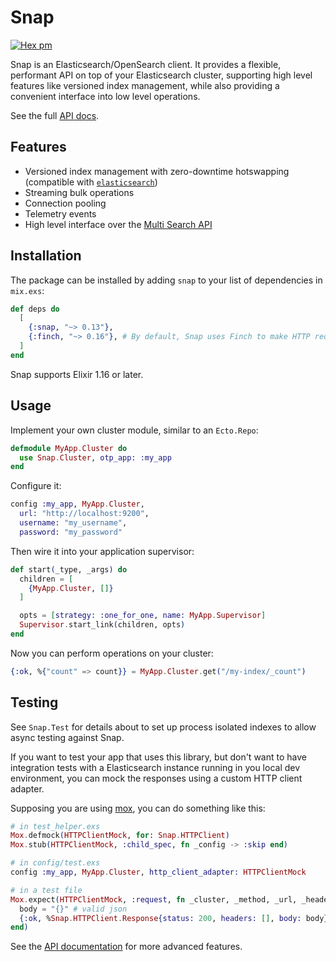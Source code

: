 # Snap

[![Hex pm](http://img.shields.io/hexpm/v/snap.svg?style=flat)](https://hex.pm/packages/snap)

Snap is an Elasticsearch/OpenSearch client. It provides a flexible, performant API on
top of your Elasticsearch cluster, supporting high level features like
versioned index management, while also providing a convenient interface into
low level operations.

See the full [API docs](https://hexdocs.pm/snap).

## Features

- Versioned index management with zero-downtime hotswapping (compatible with [`elasticsearch`](https://github.com/danielberkompas/elasticsearch-elixir))
- Streaming bulk operations
- Connection pooling
- Telemetry events
- High level interface over the [Multi Search API](https://www.elastic.co/guide/en/elasticsearch/reference/current/search-multi-search.html)

## Installation

The package can be installed by adding `snap` to your list of dependencies in
`mix.exs`:

```elixir
def deps do
  [
    {:snap, "~> 0.13"},
    {:finch, "~> 0.16"}, # By default, Snap uses Finch to make HTTP requests
  ]
end
```

Snap supports Elixir 1.16 or later.

## Usage

Implement your own cluster module, similar to an `Ecto.Repo`:

```elixir
defmodule MyApp.Cluster do
  use Snap.Cluster, otp_app: :my_app
end
```

Configure it:

```elixir
config :my_app, MyApp.Cluster,
  url: "http://localhost:9200",
  username: "my_username",
  password: "my_password"
```

Then wire it into your application supervisor:

```elixir
def start(_type, _args) do
  children = [
    {MyApp.Cluster, []}
  ]

  opts = [strategy: :one_for_one, name: MyApp.Supervisor]
  Supervisor.start_link(children, opts)
end
```

Now you can perform operations on your cluster:

```elixir
{:ok, %{"count" => count}} = MyApp.Cluster.get("/my-index/_count")
```

## Testing

See `Snap.Test` for details about to set up process isolated indexes to allow
async testing against Snap.

If you want to test your app that uses this library, but don't want to have integration tests
with a Elasticsearch instance running in you local dev environment,
you can mock the responses using a custom HTTP client adapter.

Supposing you are using [mox](https://github.com/dashbitco/mox), you can do something like this:

```elixir
# in test_helper.exs
Mox.defmock(HTTPClientMock, for: Snap.HTTPClient)
Mox.stub(HTTPClientMock, :child_spec, fn _config -> :skip end)

# in config/test.exs
config :my_app, MyApp.Cluster, http_client_adapter: HTTPClientMock

# in a test file
Mox.expect(HTTPClientMock, :request, fn _cluster, _method, _url, _headers, _body, _opts
  body = "{}" # valid json
  {:ok, %Snap.HTTPClient.Response{status: 200, headers: [], body: body}}
end)
```

See the [API documentation](https://hexdocs.pm/snap) for more advanced features.
